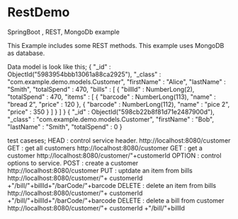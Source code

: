 # RestDemo
SpringBoot , REST, MongoDb example

This Example includes some REST methods. This example uses MongoDB as database.

Data model is look like this;
{
        "_id" : ObjectId("5983954bbb13061a88ca2925"),
        "_class" : "com.example.demo.models.Customer",
        "firstName" : "Alice",
        "lastName" : "Smith",
        "totalSpend" : 470,
        "bills" : [
                {
                        "billId" : NumberLong(2),
                        "totalSpend" : 470,
                        "items" : [
                                {
                                        "barcode" : NumberLong(113),
                                        "name" : "bread 2",
                                        "price" : 120
                                },
                                {
                                        "barcode" : NumberLong(112),
                                        "name" : "pice 2",
                                        "price" : 350
                                }
                        ]
                }
        ]
}
{
        "_id" : ObjectId("598cb22b8f81d71e2487900d"),
        "_class" : "com.example.demo.models.Customer",
        "firstName" : "Bob",
        "lastName" : "Smith",
        "totalSpend" : 0
}

test caseses;
HEAD : control service header.   http://localhost:8080/customer
GET  : get all customers        http://localhost:8080/customer
GET  : get a customer           http://localhost:8080/customer/"+customerId
OPTION : control options to service.
POST : create a customer        http://localhost:8080/customer
PUT  : uptdate an item from bills  http://localhost:8080/customer/"+ customerId +"/bill/"+billId+"/barCode/"+barcode 
DELETE : delete an item from bills  http://localhost:8080/customer/"+ customerId +"/bill/"+billId+"/barCode/"+barcode 
DELETE : delete a bill from customer http://localhost:8080/customer/"+ customerId +"/bill/"+billId 

